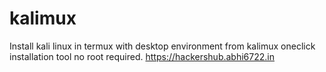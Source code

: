 # kalimux
Install kali linux in termux with desktop environment from kalimux oneclick installation tool no root required.   https://hackershub.abhi6722.in

